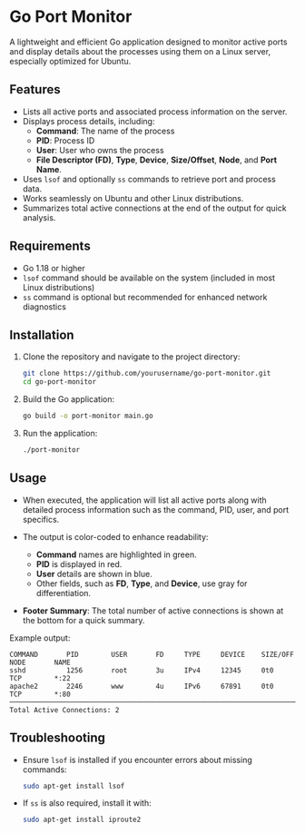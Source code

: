 # Go Port Monitor

A lightweight and efficient Go application designed to monitor active ports and display details about the processes using them on a Linux server, especially optimized for Ubuntu.

## Features

- Lists all active ports and associated process information on the server.
- Displays process details, including:
  - **Command**: The name of the process
  - **PID**: Process ID
  - **User**: User who owns the process
  - **File Descriptor (FD)**, **Type**, **Device**, **Size/Offset**, **Node**, and **Port Name**.
- Uses `lsof` and optionally `ss` commands to retrieve port and process data.
- Works seamlessly on Ubuntu and other Linux distributions.
- Summarizes total active connections at the end of the output for quick analysis.

## Requirements

- Go 1.18 or higher
- `lsof` command should be available on the system (included in most Linux distributions)
- `ss` command is optional but recommended for enhanced network diagnostics

## Installation

1. Clone the repository and navigate to the project directory:
   ```bash
   git clone https://github.com/yourusername/go-port-monitor.git
   cd go-port-monitor
   ```

2. Build the Go application:
   ```bash
   go build -o port-monitor main.go
   ```

3. Run the application:
   ```bash
   ./port-monitor
   ```

## Usage

- When executed, the application will list all active ports along with detailed process information such as the command, PID, user, and port specifics.

- The output is color-coded to enhance readability:
  - **Command** names are highlighted in green.
  - **PID** is displayed in red.
  - **User** details are shown in blue.
  - Other fields, such as **FD**, **Type**, and **Device**, use gray for differentiation.

- **Footer Summary**: The total number of active connections is shown at the bottom for a quick summary.

Example output:
```
COMMAND       PID        USER       FD     TYPE     DEVICE    SIZE/OFF   NODE       NAME
sshd          1256       root       3u     IPv4     12345     0t0        TCP        *:22
apache2       2246       www        4u     IPv6     67891     0t0        TCP        *:80
───────────────────────────────────────────────────────────────────────────────────────────
Total Active Connections: 2
```

## Troubleshooting

- Ensure `lsof` is installed if you encounter errors about missing commands:
  ```bash
  sudo apt-get install lsof
  ```
- If `ss` is also required, install it with:
  ```bash
  sudo apt-get install iproute2
  ```

